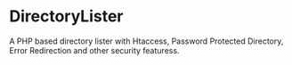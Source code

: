 # DirectoryLister
A PHP based directory lister with Htaccess, Password Protected Directory, Error Redirection and other security featuress.
